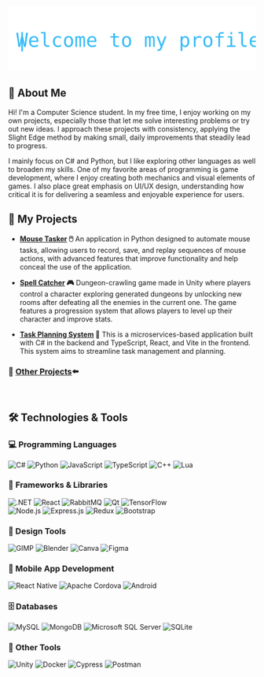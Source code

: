 <div align="center">
  <img src="animation1.svg" alt="" width="700">
</div>


## 👋 About Me 
Hi! I'm a Computer Science student. In my free time, I enjoy working on my own projects, especially those that let me solve interesting problems or try out new ideas. I approach these projects with consistency, applying the Slight Edge method by making small, daily improvements that steadily lead to progress.

I mainly focus on C# and Python, but I like exploring other languages as well to broaden my skills. One of my favorite areas of programming is game development, where I enjoy creating both mechanics and visual elements of games. I also place great emphasis on UI/UX design, understanding how critical it is for delivering a seamless and enjoyable experience for users.

## 🚀 My Projects

- **[Mouse Tasker](https://github.com/KrzysztofW02/MouseTasker) 🖱️**
An application in Python designed to automate mouse tasks, allowing users to record, save, and replay sequences of mouse actions, with advanced features that improve functionality and help conceal the use of the application.
  
- **[Spell Catcher](https://github.com/KrzysztofW02/SpellCatcher) 🎮**
Dungeon-crawling game made in Unity where players control a character exploring generated dungeons by unlocking new rooms after defeating all the enemies in the current one. The game features a progression system that allows players to level up their character and improve stats.

- **[Task Planning System](https://github.com/KrzysztofW02/Task-Planning-System) 📅**
This is a microservices-based application built with C# in the backend and TypeScript, React, and Vite in the frontend. This system aims to streamline task management and planning.
### 📂 [Other Projects](https://github.com/KrzysztofW02?tab=repositories)⬅️

</br>

## 🛠️ Technologies & Tools

### 💻 **Programming Languages**
![C#](https://img.shields.io/badge/-C%23-239120?style=flat&logo=c-sharp&logoColor=white)
![Python](https://img.shields.io/badge/-Python-3776AB?style=flat&logo=python&logoColor=white)
![JavaScript](https://img.shields.io/badge/-JavaScript-F7DF1E?style=flat&logo=javascript&logoColor=black)
![TypeScript](https://img.shields.io/badge/-TypeScript-3178C6?style=flat&logo=typescript&logoColor=white)
![C++](https://img.shields.io/badge/-C++-00599C?style=flat&logo=c%2B%2B&logoColor=white)
![Lua](https://img.shields.io/badge/-Lua-2C2D72?style=flat&logo=lua&logoColor=white)

### 🧩 **Frameworks & Libraries**
![.NET](https://img.shields.io/badge/-.NET-512BD4?style=flat&logo=dotnet&logoColor=white)
![React](https://img.shields.io/badge/-React-61DAFB?style=flat&logo=react&logoColor=black)
![RabbitMQ](https://img.shields.io/badge/-RabbitMQ-FF6600?style=flat&logo=rabbitmq&logoColor=white)
![Qt](https://img.shields.io/badge/-Qt-41CD52?style=flat&logo=qt&logoColor=white)
![TensorFlow](https://img.shields.io/badge/-TensorFlow-FF6F00?style=flat&logo=tensorflow&logoColor=white)
</br>
![Node.js](https://img.shields.io/badge/-Node.js-339933?style=flat&logo=node.js&logoColor=white)
![Express.js](https://img.shields.io/badge/-Express.js-000000?style=flat&logo=express&logoColor=white)
![Redux](https://img.shields.io/badge/-Redux-764ABC?style=flat&logo=redux&logoColor=white)
![Bootstrap](https://img.shields.io/badge/-Bootstrap-563D7C?style=flat&logo=bootstrap&logoColor=white)

### 🎨 Design Tools
![GIMP](https://img.shields.io/badge/-GIMP-5C2D91?style=flat&logo=gimp&logoColor=white)
![Blender](https://img.shields.io/badge/-Blender-F5792A?style=flat&logo=blender&logoColor=white)
![Canva](https://img.shields.io/badge/-Canva-00C4CC?style=flat&logo=canva&logoColor=white)
![Figma](https://img.shields.io/badge/-Figma-F24E1E?style=flat&logo=figma&logoColor=white)

### 📱 Mobile App Development
![React Native](https://img.shields.io/badge/-React%20Native-61DAFB?style=flat&logo=react&logoColor=black)
![Apache Cordova](https://img.shields.io/badge/-Apache%20Cordova-E8E8E8?style=flat&logo=apache-cordova&logoColor=black)
![Android](https://img.shields.io/badge/-Android-3DDC84?style=flat&logo=android&logoColor=white)

### 🗄️ **Databases**
![MySQL](https://img.shields.io/badge/-MySQL-4479A1?style=flat&logo=mysql&logoColor=white)
![MongoDB](https://img.shields.io/badge/-MongoDB-47A248?style=flat&logo=mongodb&logoColor=white)
![Microsoft SQL Server](https://img.shields.io/badge/-Microsoft%20SQL%20Server-CC2927?style=flat&logo=microsoft-sql-server&logoColor=white)
![SQLite](https://img.shields.io/badge/-SQLite-003B57?style=flat&logo=sqlite&logoColor=white)

### 🔨 **Other Tools**
![Unity](https://img.shields.io/badge/-Unity-000000?style=flat&logo=unity&logoColor=white)
![Docker](https://img.shields.io/badge/-Docker-2496ED?style=flat&logo=docker&logoColor=white)
![Cypress](https://img.shields.io/badge/-Cypress-17202C?style=flat&logo=cypress&logoColor=white)
![Postman](https://img.shields.io/badge/-Postman-FF6C37?style=flat&logo=postman&logoColor=white)
